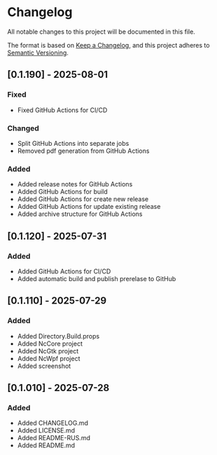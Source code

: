﻿# Changelog
All notable changes to this project will be documented in this file.

The format is based on [Keep a Changelog](https://keepachangelog.com/en/1.1.0/),
and this project adheres to [Semantic Versioning](https://semver.org/spec/v2.0.0.html).

## [0.1.190] - 2025-08-01
### Fixed
- Fixed GitHub Actions for CI/CD
### Changed
- Split GitHub Actions into separate jobs
- Removed pdf generation from GitHub Actions
### Added
- Added release notes for GitHub Actions
- Added GitHub Actions for build
- Added GitHub Actions for create new release
- Added GitHub Actions for update existing release
- Added archive structure for GitHub Actions

## [0.1.120] - 2025-07-31
### Added
- Added GitHub Actions for CI/CD
- Added automatic build and publish prerelase to GitHub

## [0.1.110] - 2025-07-29
### Added
- Added Directory.Build.props
- Added NcCore project
- Added NcGtk project
- Added NcWpf project
- Added screenshot

## [0.1.010] - 2025-07-28
### Added
- Added CHANGELOG.md
- Added LICENSE.md
- Added README-RUS.md
- Added README.md
